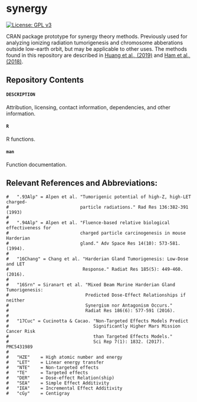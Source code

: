 # synergy

[![License: GPL v3](https://img.shields.io/badge/License-GPL%20v3-blue.svg)](https://www.gnu.org/licenses/gpl-3.0.en.html)  

CRAN package prototype for synergy theory methods. Previously used for analyzing ionizing radiation tumorigenesis and chromosome abberations outside low-earth orbit, but may be applicable to other uses. The methods found in this repository are described in [Huang et al., (2019)](https://link.springer.com/article/10.1007%2Fs00411-018-00774-x) and [Ham et al., (2018)](https://www.rrjournal.org/doi/full/10.1667/RR14948.1).

## Repository Contents

#### `DESCRIPTION`
Attribution, licensing, contact information, dependencies, and other information. 

#### `R`
R functions.

#### `man` 
Function documentation.

## Relevant References and Abbreviations:
    
    #   ".93Alp" = Alpen et al. "Tumorigenic potential of high-Z, high-LET charged-
    #                           particle radiations." Rad Res 136:382-391 (1993)
    #
    #   ".94Alp" = Alpen et al. "Fluence-based relative biological effectiveness for
    #                           charged particle carcinogenesis in mouse Harderian 
    #                           gland." Adv Space Res 14(10): 573-581. (1994).  
    #
    #   "16Chang" = Chang et al. "Harderian Gland Tumorigenesis: Low-Dose and LET 
    #                            Response." Radiat Res 185(5): 449-460. (2016). 
    #
    #   "16Srn" = Siranart et al. "Mixed Beam Murine Harderian Gland Tumorigenesis: 
    #                             Predicted Dose-Effect Relationships if neither 
    #                             Synergism nor Antagonism Occurs." 
    #                             Radiat Res 186(6): 577-591 (2016).  
    #
    #   "17Cuc" = Cucinotta & Cacao. "Non-Targeted Effects Models Predict 
    #                                Significantly Higher Mars Mission Cancer Risk 
    #                                than Targeted Effects Models." 
    #                                Sci Rep 7(1): 1832. (2017). PMC5431989
    #
    #   "HZE"    = High atomic number and energy
    #   "LET"    = Linear energy transfer
    #   "NTE"    = Non-targeted effects
    #   "TE"     = Targeted effects
    #   "DER"    = Dose-effect Relation(ship) 
    #   "SEA"    = Simple Effect Additivity
    #   "IEA"    = Incremental Effect Additivity
    #   "cGy"    = Centigray
 
